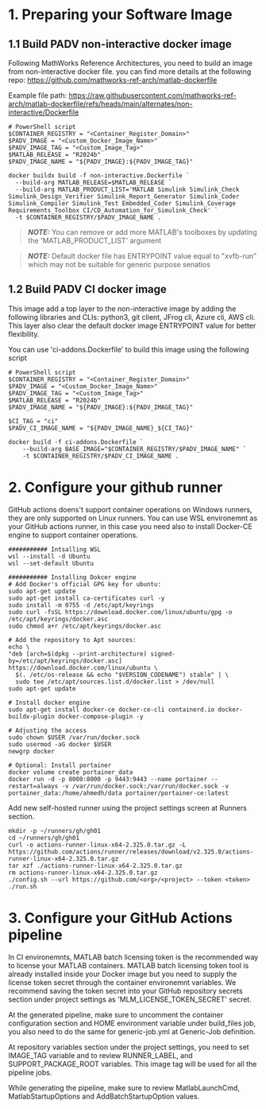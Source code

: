# 1. Preparing your Software Image
## 1.1 Build PADV non-interactive docker image
Following MathWorks Reference Architectures, you need to build an image from non-interactive docker file. you can find more details at the following repo:
https://github.com/mathworks-ref-arch/matlab-dockerfile

Example file path: https://raw.githubusercontent.com/mathworks-ref-arch/matlab-dockerfile/refs/heads/main/alternates/non-interactive/Dockerfile

```
# PowerShell script
$CONTAINER_REGISTRY = "<Container_Register_Domain>"
$PADV_IMAGE = "<Custom_Docker_Image_Name>"
$PADV_IMAGE_TAG = "<Custom_Image_Tag>"
$MATLAB_RELEASE = "R2024b"
$PADV_IMAGE_NAME = "${PADV_IMAGE}:${PADV_IMAGE_TAG}"

docker buildx build -f non-interactive.Dockerfile `
  --build-arg MATLAB_RELEASE=$MATLAB_RELEASE `
  --build-arg MATLAB_PRODUCT_LIST='MATLAB Simulink Simulink_Check Simulink_Design_Verifier Simulink_Report_Generator Simulink_Coder Simulink_Compiler Simulink_Test Embedded_Coder Simulink_Coverage Requirements_Toolbox CI/CD_Automation_for_Simulink_Check' `
  -t $CONTAINER_REGISTRY/$PADV_IMAGE_NAME .
  ```
> **_NOTE:_** You can remove or add more MATLAB's toolboxes by updating the 'MATLAB_PRODUCT_LIST' argument

> **_NOTE:_** Default docker file has ENTRYPOINT value equal to "xvfb-run" which may not be suitable for generic purpose senatios

## 1.2 Build PADV CI docker image
This image add a top layer to the non-interactive image by adding the following libraries and CLIs: python3, git client, JFrog cli, Azure cli, AWS cli. This layer also clear the default docker image ENTRYPOINT value for better flexibility.

You can use 'ci-addons.Dockerfile' to build this image using the following script
```
# PowerShell script
$CONTAINER_REGISTRY = "<Container_Register_Domain>"
$PADV_IMAGE = "<Custom_Docker_Image_Name>"
$PADV_IMAGE_TAG = "<Custom_Image_Tag>"
$MATLAB_RELEASE = "R2024b"
$PADV_IMAGE_NAME = "${PADV_IMAGE}:${PADV_IMAGE_TAG}"

$CI_TAG = "ci"
$PADV_CI_IMAGE_NAME = "${PADV_IMAGE_NAME}_${CI_TAG}"

docker build -f ci-addons.Dockerfile `
    --build-arg BASE_IMAGE="$CONTAINER_REGISTRY/$PADV_IMAGE_NAME" `
    -t $CONTAINER_REGISTRY/$PADV_CI_IMAGE_NAME .
```
# 2. Configure your github runner
GitHub actions doens't support container operations on Windows runners, they are only supported on Linux runners. You can use WSL environemnt as your GitHub actions runner, in this case you need also to install Docker-CE engine to support container operations.

```
########### Intsalling WSL
wsl --install -d Ubuntu
wsl --set-default Ubuntu

########### Installing Dokcer engine
# Add Docker's official GPG key for ubuntu:
sudo apt-get update
sudo apt-get install ca-certificates curl -y
sudo install -m 0755 -d /etc/apt/keyrings
sudo curl -fsSL https://download.docker.com/linux/ubuntu/gpg -o /etc/apt/keyrings/docker.asc
sudo chmod a+r /etc/apt/keyrings/docker.asc

# Add the repository to Apt sources:
echo \
"deb [arch=$(dpkg --print-architecture) signed-by=/etc/apt/keyrings/docker.asc] https://download.docker.com/linux/ubuntu \
  $(. /etc/os-release && echo "$VERSION_CODENAME") stable" | \
  sudo tee /etc/apt/sources.list.d/docker.list > /dev/null
sudo apt-get update

# Install docker engine
sudo apt-get install docker-ce docker-ce-cli containerd.io docker-buildx-plugin docker-compose-plugin -y
 
# Adjusting the access
sudo chown $USER /var/run/docker.sock
sudo usermod -aG docker $USER
newgrp docker

# Optional: Install portainer
docker volume create portainer_data
docker run -d -p 8000:8000 -p 9443:9443 --name portainer --restart=always -v /var/run/docker.sock:/var/run/docker.sock -v portainer_data:/home/ahmedh/data portainer/portainer-ce:latest
```

Add new self-hosted runner using the project settings screen at Runners section.
```
mkdir -p ~/runners/gh/gh01
cd ~/runners/gh/gh01
curl -o actions-runner-linux-x64-2.325.0.tar.gz -L https://github.com/actions/runner/releases/download/v2.325.0/actions-runner-linux-x64-2.325.0.tar.gz
tar xzf ./actions-runner-linux-x64-2.325.0.tar.gz
rm actions-runner-linux-x64-2.325.0.tar.gz
./config.sh --url https://github.com/<org>/<project> --token <token>
./run.sh
```

# 3. Configure your GitHub Actions pipeline

In CI environemnts, MATLAB batch licensing token is the recommended way to license your MATLAB containers. MATLAB batch licensing token tool is already installed inside your Docker image but you need to supply the license token secret through the container environemnt variables. We recommend saving the token secret into your GitHub repository secrets section under project settings as 'MLM_LICENSE_TOKEN_SECRET' secret.

At the generated pipeline, make sure to uncomment the container configuration section and HOME environment variable under build_files job, you also need to do the same for generic-job.yml at Generic-Job definition.

At repository variables section under the project settings, you need to set IMAGE_TAG variable and to review RUNNER_LABEL, and SUPPORT_PACKAGE_ROOT variables. This image tag will be used for all the pipeline jobs.

While generating the pipeline, make sure to review MatlabLaunchCmd, MatlabStartupOptions and AddBatchStartupOption values.
